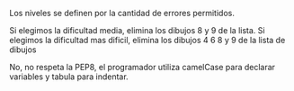 Los niveles se definen por la cantidad de errores permitidos.

  Si elegimos la dificultad media, elimina los dibujos 8 y 9 de la lista.
  Si elegimos la dificultad mas dificil, elimina los dibujos 4 6 8 y 9 de la lista de dibujos

No, no respeta la PEP8, el programador utiliza camelCase para declarar variables y tabula para indentar.
